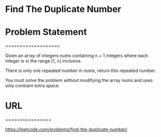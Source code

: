 # Find The Duplicate Number

# Problem Statement
===================

Given an array of integers nums containing n + 1 integers where each integer is in the range [1, n] inclusive.

There is only one repeated number in nums, return this repeated number.

You must solve the problem without modifying the array nums and uses only constant extra space.

# URL
================

https://leetcode.com/problems/find-the-duplicate-number/

